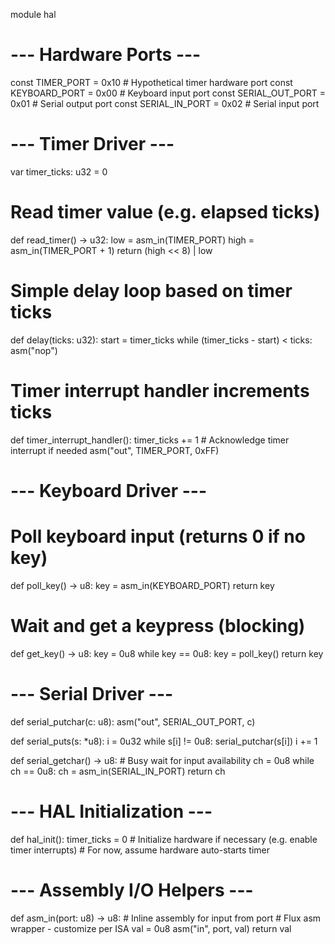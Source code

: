 module hal

# --- Hardware Ports ---
const TIMER_PORT = 0x10      # Hypothetical timer hardware port
const KEYBOARD_PORT = 0x00   # Keyboard input port
const SERIAL_OUT_PORT = 0x01 # Serial output port
const SERIAL_IN_PORT = 0x02  # Serial input port

# --- Timer Driver ---
var timer_ticks: u32 = 0

# Read timer value (e.g. elapsed ticks)
def read_timer() -> u32:
    low = asm_in(TIMER_PORT)
    high = asm_in(TIMER_PORT + 1)
    return (high << 8) | low

# Simple delay loop based on timer ticks
def delay(ticks: u32):
    start = timer_ticks
    while (timer_ticks - start) < ticks:
        asm("nop")

# Timer interrupt handler increments ticks
def timer_interrupt_handler():
    timer_ticks += 1
    # Acknowledge timer interrupt if needed
    asm("out", TIMER_PORT, 0xFF)

# --- Keyboard Driver ---
# Poll keyboard input (returns 0 if no key)
def poll_key() -> u8:
    key = asm_in(KEYBOARD_PORT)
    return key

# Wait and get a keypress (blocking)
def get_key() -> u8:
    key = 0u8
    while key == 0u8:
        key = poll_key()
    return key

# --- Serial Driver ---

def serial_putchar(c: u8):
    asm("out", SERIAL_OUT_PORT, c)

def serial_puts(s: *u8):
    i = 0u32
    while s[i] != 0u8:
        serial_putchar(s[i])
        i += 1

def serial_getchar() -> u8:
    # Busy wait for input availability
    ch = 0u8
    while ch == 0u8:
        ch = asm_in(SERIAL_IN_PORT)
    return ch

# --- HAL Initialization ---

def hal_init():
    timer_ticks = 0
    # Initialize hardware if necessary (e.g. enable timer interrupts)
    # For now, assume hardware auto-starts timer

# --- Assembly I/O Helpers ---

def asm_in(port: u8) -> u8:
    # Inline assembly for input from port
    # Flux asm wrapper - customize per ISA
    val = 0u8
    asm("in", port, val)
    return val